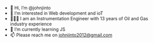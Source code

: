 - 👋 Hi, I’m @johnjinto
- 👀 I’m interested in Web development and ioT
- 👷🏼‍♂️ I am an Instrumentation Engineer with 13 years of Oil and Gas industry experience
- 🌱 I’m currently learning JS
- 📫 Please reach me on johnjinto2012@gmail.com

<!---
johnjinto/johnjinto is a ✨ special ✨ repository because its `README.md` (this file) appears on your GitHub profile.
You can click the Preview link to take a look at your changes.
--->
